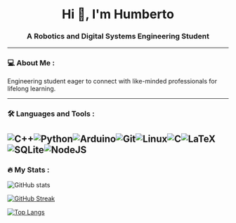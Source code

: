 <h1 align="center">Hi 👋, I'm Humberto</h1>
<h3 align="center">A Robotics and Digital Systems Engineering Student</h3>




<p align="left">
</p>

---

### :computer: About Me :

Engineering student eager to connect with like-minded professionals for lifelong learning.

---

### :hammer_and_wrench: Languages and Tools :
![C++](https://img.shields.io/badge/c++-%2300599C.svg?style=for-the-badge&logo=c%2B%2B&logoColor=white)![Python](https://img.shields.io/badge/python-3670A0?style=for-the-badge&logo=python&logoColor=ffdd54)![Arduino](https://img.shields.io/badge/-Arduino-00979D?style=for-the-badge&logo=Arduino&logoColor=white)![Git](https://img.shields.io/badge/git-%23F05033.svg?style=for-the-badge&logo=git&logoColor=white)![Linux](https://img.shields.io/badge/Linux-FCC624?style=for-the-badge&logo=linux&logoColor=black)![C](https://img.shields.io/badge/c-%2300599C.svg?style=for-the-badge&logo=c&logoColor=white)![LaTeX](https://img.shields.io/badge/latex-%23008080.svg?style=for-the-badge&logo=latex&logoColor=white)![SQLite](https://img.shields.io/badge/sqlite-%2307405e.svg?style=for-the-badge&logo=sqlite&logoColor=white)![NodeJS](https://img.shields.io/badge/node.js-6DA55F?style=for-the-badge&logo=node.js&logoColor=white)
---

### :fire: My Stats :

![GitHub stats](https://github-readme-stats.vercel.app/api?username=humbertobm2&show_icons=true&theme=tokyonight)

[![GitHub Streak](http://github-readme-streak-stats.herokuapp.com?user=humbertobm2&theme=tokyonight)](https://git.io/streak-stats)

[![Top Langs](https://github-readme-stats.vercel.app/api/top-langs/?username=humbertobm2&layout=compact&theme=tokyonight)](https://github.com/anuraghazra/github-readme-stats)

